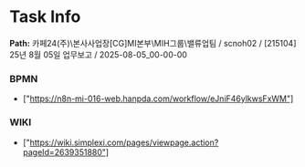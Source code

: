 # Task Info

**Path:** 카페24(주)\본사사업장\[CG]MI본부\MIH그룹\밸류업팀 / scnoh02 / [215104] 25년 8월 05일 업무보고 / 2025-08-05_00-00-00

### BPMN
- ["https://n8n-mi-016-web.hanpda.com/workflow/eJniF46ylkwsFxWM"]

### WIKI
- ["https://wiki.simplexi.com/pages/viewpage.action?pageId=2639351880"]

